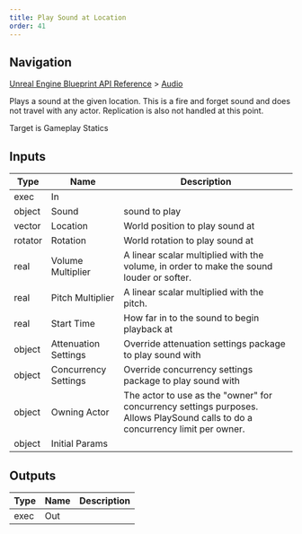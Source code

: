 ```yaml
---
title: Play Sound at Location
order: 41
---
```

## Navigation

[Unreal Engine Blueprint API Reference](https://dev.epicgames.com/documentation/en-us/unreal-engine/BlueprintAPI) > [Audio](https://dev.epicgames.com/documentation/en-us/unreal-engine/BlueprintAPI/Audio)

Plays a sound at the given location. This is a fire and forget sound and does not travel with any actor.
Replication is also not handled at this point.

Target is Gameplay Statics

## Inputs

| Type | Name | Description |
| --- | --- | --- |
| exec | In |  |
| object | Sound | sound to play |
| vector | Location | World position to play sound at |
| rotator | Rotation | World rotation to play sound at |
| real | Volume Multiplier | A linear scalar multiplied with the volume, in order to make the sound louder or softer. |
| real | Pitch Multiplier | A linear scalar multiplied with the pitch. |
| real | Start Time | How far in to the sound to begin playback at |
| object | Attenuation Settings | Override attenuation settings package to play sound with |
| object | Concurrency Settings | Override concurrency settings package to play sound with |
| object | Owning Actor | The actor to use as the "owner" for concurrency settings purposes. Allows PlaySound calls to do a concurrency limit per owner. |
| object | Initial Params |  |

## Outputs

| Type | Name | Description |
| --- | --- | --- |
| exec | Out |  |
